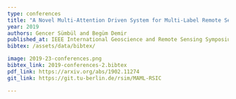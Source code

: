 ```yaml
---
type: conferences
title: "A Novel Multi-Attention Driven System for Multi-Label Remote Sensing Image Classification"
year: 2019
authors: Gencer Sümbül and Begüm Demir
published_at: IEEE International Geoscience and Remote Sensing Symposium, 5726-5729, 2019
bibtex: /assets/data/bibtex/

image: 2019-23-conferences.png
bibtex_link: 2019-conferences-2.bibtex
pdf_link: https://arxiv.org/abs/1902.11274
git_link: https://git.tu-berlin.de/rsim/MAML-RSIC

---
```

